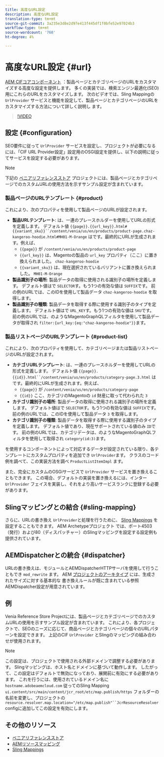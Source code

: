 ```yaml
---
title: 高度なURL設定
description: 高度なURL設定
translation-type: tm+mt
source-git-commit: 3a235e3d8e2d97e413f445df1f0bfe52e97024b3
workflow-type: tm+mt
source-wordcount: '768'
ht-degree: 4%

---
```



# 高度なURL設定 {#url}

[AEM CIFコアコンポーネント](https://github.com/adobe/aem-core-cif-components) ：製品ページとカテゴリページのURLをカスタマイズする高度な設定を提供します。 多くの実装では、検索エンジン最適化(SEO)用にこれらのURLをカスタマイズします。  次のビデオでは、Sling Mappingの `UrlProvider` サービスと機能を設定して、製品ページとカテゴリページのURLをカスタマイズする方法について詳しく説明し [](https://sling.apache.org/documentation/the-sling-engine/mappings-for-resource-resolution.html) ます。

>[!VIDEO](https://video.tv.adobe.com/v/34350/?quality=12)

## 設定 {#configuration}

SEO要件に従って `UrlProvider` サービスを設定し、プロジェクトが必要になるには、「CIF URL Provider設定」設定用のOSGI設定を提供し、以下の説明に従ってサービスを設定する必要があります。

>[!NOTE]
>
> 下記の [ベニアリファレンスストア](https://github.com/adobe/aem-cif-guides-venia) プロジェクトには、製品ページとカテゴリページでのカスタムURLの使用方法を示すサンプル設定が含まれています。

### 製品ページのURLテンプレート {#product}

これにより、次のプロパティを使用して製品ページのURLが設定されます。

* **製品URLテンプレート**: は、一連のプレースホルダーを使用してURLの形式を定義します。 デフォルト値 `{{page}}.{{url_key}}.html#{{variant_sku}}``/content/venia/us/en/products/product-page.chaz-kangeroo-hoodie.html#MH01-M-Orange` はです。最終的にURLが生成されます。例えば、
   * `{{page}}` が `/content/venia/us/en/products/product-page`
   * `{{url_key}}` は、Magentoの製品の `url_key` プロパティ（ここ）に置き換えられました。 `chaz-kangeroo-hoodie`
   * `{{variant_sku}}` は、現在選択されているバリアントに置き換えられました。 `MH01-M-Orange`
* **製品識別子の場所**: 製品データの取得に使用される識別子の場所を定義します。 デフォルト値はで `SELECTOR`す。もう1つの有効な値は `SUFFIX`です。 前の例のURLでは、このIDを使用して製品データ `chaz-kangeroo-hoodie` を取得します。
* **製品識別子の種類**: 製品データを取得する際に使用する識別子のタイプを定義します。 デフォルト値はで `URL_KEY`す。もう1つの有効な値は `SKU`です。 前の例のURLでは、のようなMagentoGraphQLフィルタを使用して製品データが取得され `filter:{url_key:{eq:"chaz-kangeroo-hoodie"}}`ます。

### 製品リストページのURLテンプレート {#product-list}

これにより、次のプロパティを使用して、カテゴリページまたは製品リストページのURLが設定されます。

* **カテゴリURLテンプレート**: は、一連のプレースホルダーを使用してURLの形式を定義します。 デフォルト値 `{{page}}.{{id}}.html``/content/venia/us/en/products/category-page.3.html` はです。最終的にURLが生成されます。例えば、
   * `{{page}}` が `/content/venia/us/en/products/category-page`
   * `{{id}}` ここ、カテゴリのMagentoの `id` 財産に取って代わられた `3`
* **カテゴリ識別子の場所**: 製品データの取得に使用される識別子の場所を定義します。 デフォルト値はで `SELECTOR`す。もう1つの有効な値は `SUFFIX`です。 前の例のURLでは、このIDを使用して製品データ `3` を取得します。
* **カテゴリ識別子の種類**: 製品データを取得する際に使用する識別子のタイプを定義します。 デフォルト値であり、現在サポートされている値のみ `ID`です。 前の例のURLでは、カテゴリデータは、のようなMagentoGraphQLフィルタを使用して取得され `category(id:3)`ます。

を使用するコンポーネントによって対応するデータが設定されている限り、各テンプレートにカスタムプロパティを追加でき `UrlProvider`ます。 クラスのコード例を調べて、この実装方法を調べ `ProductListItemImpl` ます。

また、完全にカスタムのOSGiサービスで `UrlProvider` サービスを置き換えることもできます。 この場合、デフォルトの実装を置き換えるには、インター `UrlProvider` フェイスを実装し、それをより高いサービスランクに登録する必要があります。

## Slingマッピングとの結合 {#sling-mapping}

さらに、URLの書き換え `UrlProvider`と処理を行うために、 [Sling Mappings](https://sling.apache.org/documentation/the-sling-engine/mappings-for-resource-resolution.html) を設定することもできます。 AEM Archetypeプロジェクト [](https://github.com/adobe/aem-cif-project-archetype/tree/master/src/main/archetype/samplecontent/src/main/content/jcr_root/etc/map.publish) では、ポート4503（発行）および80（ディスパッチャー）のSlingマッピングを設定する設定例も提供されています。

## AEMDispatcherとの統合 {#dispatcher}

URLの書き換えは、モジュールとAEMDispatcherHTTPサーバを使用して行うこともでき `mod_rewrite` ます。 AEM [プロジェクトのアーキタイプ](https://github.com/adobe/aem-project-archetype) には、生成されたサイズに対する基本的な [](https://github.com/adobe/aem-project-archetype/tree/master/src/main/archetype/dispatcher.cloud) 書き換えルールが既に含まれている参照AEMDispatcher設定が用意されています。

## 例

Venia Reference Store [](https://github.com/adobe/aem-cif-guides-venia) Projectには、製品ページとカテゴリページでのカスタムURLの使用を示すサンプル設定が含まれています。 これにより、各プロジェクトで、SEOのニーズに応じて、商品ページとカテゴリページの個々のURLパターンを設定できます。 上記のCIF `UrlProvider` とSlingのマッピングの組み合わせが使用されます。

>[!NOTE]
>
>この設定は、プロジェクトで使用される外部ドメインで調整する必要があります。 Slingマッピングは、ホスト名とドメインに基づいて動作します。 したがって、この設定はデフォルトで無効になっており、展開前に有効にする必要があります。 これを行うには、使用されているドメイン名に `hostname.adobeaemcloud.com` 従ってのSling Mapping `ui.content/src/main/content/jcr_root/etc/map.publish/https` フォルダーの名前を変更し、プロジェクトの `resource.resolver.map.location="/etc/map.publish"``JcrResourceResolver` configに追加してこの設定を有効にします。

## その他のリソース

* [ベニアリファレンスストア](https://github.com/adobe/aem-cif-guides-venia)
* [AEMリソースマッピング](https://docs.adobe.com/content/help/en/experience-manager-65/deploying/configuring/resource-mapping.html)
* [Sling Mappings](https://sling.apache.org/documentation/the-sling-engine/mappings-for-resource-resolution.html)
